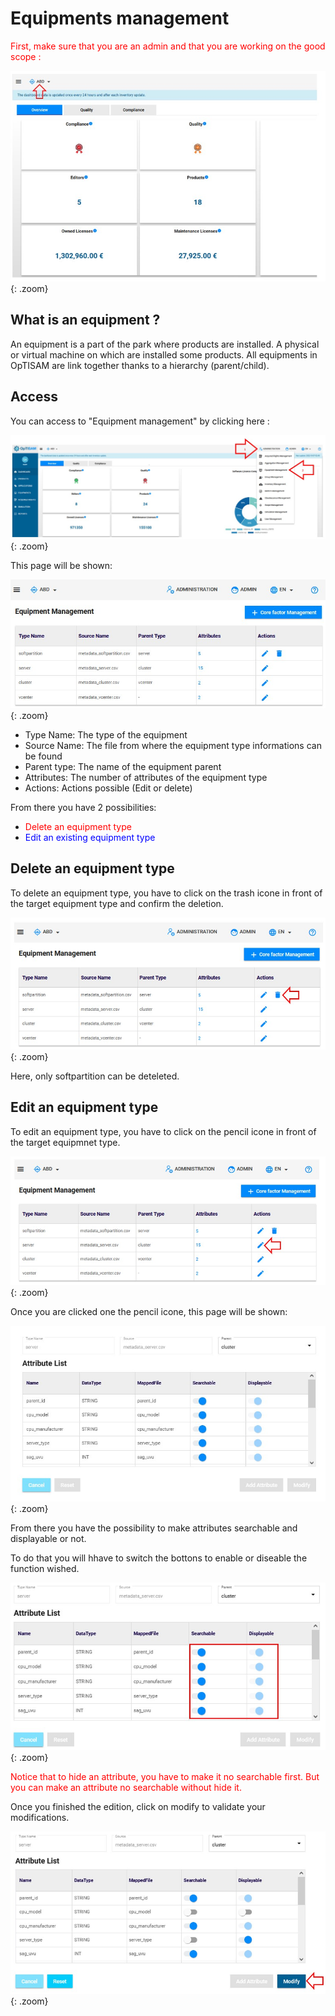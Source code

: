 <link rel="stylesheet" href="../../../css/enlargeImage.css" />

# Equipments management

<span style="color:red">First, make sure that you are an admin and that you are working on the good scope :</span>

![select APM](../../img/goodScopeu.jpg){: .zoom}

## What is an equipment ? 

An equipment is a part of the park where products are installed. A physical or virtual machine on which are installed some products. All equipments in OpTISAM are link together thanks to a hierarchy (parent/child).

## Access

You can access to "Equipment management" by clicking here :

![select APM](../../img/equipMana/access.jpg){: .zoom}
<!--
## Possibilities

You can do 3 things from there :  
- <span style="color:red">Add a new equipment type</span> ([here](#add-a-new-equipment-type))  
- <span style="color:blue">Edit an existing equipment type</span> ([here](#Edit-an-existing-equipment-type))  
- <span style="color:orange">See the details of an existing equipment type</span> ([here](#see-the-details-of-an-existing-equipment-type))  
- <span style="color:green"> Edit 

![select APM](../../img/equipMana/firstemu.jpg){: .zoom}

## Add a new equipment type (only for specific scopes)

### Example of metadata file

In order to build a metadata file, you must know the attributes of the equipment type that you want to create.  
Then you have to create a CSV file with all of the attributes. Let's take an example :  

![select APM](../../img/equipMana/metadataExcel.jpg){: .zoom}

In this screenshot, you can see the metadata_server.csv with all of the attributes :  
- server_code [...] server_coresNumber : Attributes of the server  
- parent_id : The id that will be mapped to the parent of server (here "cluster")  

This metadata files must be CSV with ";" separator, a "UTF-8" encoding and no spaces or special characters.  

Example :  
- You can download all the metadata files for the generic template [here](../../excel/metadata.zip) as an exemple  
In the case of these files the cluster is the parent of the server for example.  

### Import the metadata file(s) 

You have to import a CSV metadata file that contains all the attributes of your new equipment including including the foreign key refering to the primary key of his parent if it has one (e.g : in the metadata file of "servers", there must be an attribute "cluster_code" refering to the cluster that contains the "server").  

**An equipment type can only have ONE and only ONE parent.**

In order to do this, go to "Data Management" and "Metadata" :

![select APM](../../img/equipMana/metadataFirstu.jpg){: .zoom}

Click on "Upload Files" :

![select APM](../../img/equipMana/metadataUpu.jpg){: .zoom}

Click on the "Browse" button and select the CSV metadata file(s) (you can upload multiple files at the same time).

![select APM](../../img/equipMana/metadataUp2.jpg){: .zoom}

Click on "Submit" when you have selected all the files that you want to upload.

### Create the new equipment type

Once you have uploaded the metadata file for your equipment, you can create the equipment in optisam. For that, go back to "Equipment Management" :

![select APM](../../img/equipMana/accessu.jpg){: .zoom}

<span style="color:red">Add the equipment types in the right order so you can select the "Parent" (e.g : if a cluster contains servers, start by adding "cluster", then add "server", and so on).</span>

Click on "Add Equipment Type" : 

![select APM](../../img/equipMana/createEquipmentu.jpg){: .zoom}

You will have this screen :

![select APM](../../img/equipMana/addEquip.jpg){: .zoom}

You can see these different fields :  
- "Type Name" : Write the name of your choice for your new equipment type  
- "Source" : Choose the metadata file that defines your new equipment type  
- "Parent" : Choose the parent of your new equipment type (if it has one)

Once you have filled in all the fields, you can click on "Add Attributes" to add a new attribute to your new equipment type and you will see this :

![select APM](../../img/equipMana/addEquip2.jpg){: .zoom}

In the different fields :  
- "Attribute Name" : Write the name of your choice for the new attribute (without spaces or special characters)  
- "Primary Key" : Tick it if this is the primary key of your equipment type  
- "Displayable" : Tick it if you want to have this attribute displayed in the table of equipment type  
- "Search" : Tick it if you want to be able to search your equipment type by this attribute  
- "ParentId" : Tick it if the attribute is the ID of your equipment type's parent  
- "Data Type" : Choose "int", "float" or "string" depending on the attribute  
- "Mapped to" : Choose the column of the "Source" file to which the attribute refers  

In the example from the screenshot above, the new equipment type is cluster (its parent is the equipment type "vcenter") and its attributes are :   
- cluster_code : Primary key (displayable and searchable) refers to "cluster_code" in the CSV file  
- cluster_name : The name of the cluster (displayable and searchable) that refers to "cluster_name" in the CSV file  
- vcenter_code : The ID of the parent vcenter (displayable and searchable) that refers to "parent_id" in the CSV file  

Then click on :  
- "Add Attribute" if you want to add another attribute  
- "Create" if you have added all of the attributes  

When you click on "Create", it's over, you have created a new equipment type !

## Edit an existing equipment type (only for specific scopes)

If you want to edit an existing equipment type, you will have this screen :

![select APM](../../img/equipMana/editEquip.jpg){: .zoom}

From there, you can click on "Add Attribute" to add an attribute, you can follow the same guide as in "Add a new equipment type" but you will have to validate by clicking "Modify" instead of "Create".

## See the details of an existing equipment type

You can check all of the attributes of your equipment type and their details :

![select APM](../../img/equipMana/details.jpg){: .zoom}
-->

This page will be shown:

![select APM](../../img/equipMana/presentation.jpg){: .zoom}

- Type Name: The type of the equipment
- Source Name: The file from where the equipment type informations can be found
- Parent type: The name of the equipment parent
- Attributes: The number of attributes of the equipment type
- Actions: Actions possible (Edit or delete)

From there you have 2 possibilities:

- <span style="color:red">Delete an equipment type</span>  
- <span style="color:blue">Edit an existing equipment type</span> 

## Delete an equipment type

To delete an equipment type, you have to click on the trash icone in front of the target equipment type and confirm the deletion.

![select APM](../../img/equipMana/delete.jpg){: .zoom}

Here, only softpartition can be deteleted.

## Edit an equipment type

To edit an equipment type, you have to click on the pencil icone in front of the target equipmnet type. 

![select APM](../../img/equipMana/edit.jpg){: .zoom}

Once you are clicked one the pencil icone, this page will be shown: 

![select APM](../../img/equipMana/edit2.jpg){: .zoom}

From there you have the possibility to make attributes searchable and displayable or not. 

To do that you will hhave to switch the bottons to enable or diseable the function wished.


![select APM](../../img/equipMana/edit3.jpg){: .zoom}

<span style="color:red"> Notice that to hide an attribute, you have to make it no searchable first. But you can make an attribute no searchable without hide it. </span>

Once you finished the edition, click on modify to validate your modifications. 

![select APM](../../img/equipMana/edit4.jpg){: .zoom}


<script src="../../../js/zoomImage.js"></script>